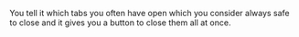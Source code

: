 You tell it which tabs you often have open which you consider always safe to close and it gives you a button to close them all at once.
